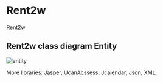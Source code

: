 # Rent2w
Rent2w


## Rent2w class diagram Entity
![entity](https://user-images.githubusercontent.com/60628997/77307263-9d51cc80-6d01-11ea-8918-c197f5a1f0ed.png)

More libraries: Jasper, UcanAcssess, Jcalendar, Json, XML. 


